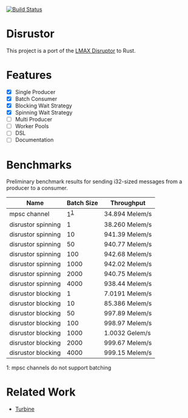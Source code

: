 [![Build Status](https://sklose.visualstudio.com/disrustor/_apis/build/status/sklose.disrustor?branchName=master)](https://sklose.visualstudio.com/disrustor/_build/latest?definitionId=1&branchName=master)

# Disrustor

This project is a port of the [LMAX Disruptor](https://lmax-exchange.github.io/disruptor/) to Rust.

# Features

- [x] Single Producer
- [x] Batch Consumer
- [X] Blocking Wait Strategy
- [X] Spinning Wait Strategy
- [ ] Multi Producer
- [ ] Worker Pools
- [ ] DSL
- [ ] Documentation

# Benchmarks

Preliminary benchmark results for sending i32-sized messages from a producer to a consumer.

| Name | Batch Size | Throughput |
|------|------------|------------|
| mpsc channel | 1<sup>[1](#mpsc-footnote)</sup> | 34.894 Melem/s |
| disrustor spinning | 1 | 38.260 Melem/s |
| disrustor spinning | 10 | 941.39 Melem/s |
| disrustor spinning | 50 | 940.77 Melem/s |
| disrustor spinning | 100 | 942.68 Melem/s |
| disrustor spinning | 1000 | 942.02 Melem/s |
| disrustor spinning | 2000 | 940.75 Melem/s |
| disrustor spinning | 4000 | 938.44 Melem/s |
| disrustor blocking | 1 | 7.0191 Melem/s |
| disrustor blocking | 10 | 85.386 Melem/s |
| disrustor blocking | 50 | 997.89 Melem/s |
| disrustor blocking | 100 | 998.97 Melem/s |
| disrustor blocking | 1000 | 1.0032 Gelem/s |
| disrustor blocking | 2000 | 999.67 Melem/s |
| disrustor blocking | 4000 | 999.15 Melem/s |

<a name="mpsc-footnote">1</a>: mpsc channels do not support batching

# Related Work

- [Turbine](https://github.com/polyfractal/Turbine)